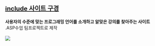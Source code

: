 <a href="https://hooooooon.github.io/Assignment_ASP_Include/index.html" style = "font-size : 20px"><h1>include 사이트 구경</h1></a>
  <b>사용자의 수준에 맞는 프로그래밍 언어를 소개하고 알맞은 강의를 찾아주는 사이트</b>
  <br>.ASP수업 팀프로젝트로 제작
<br><br>
<img src="https://github.com/Hooooooon/Assignment_ASP_Include/blob/master/%EC%9D%B4%EB%AF%B8%EC%A7%80/home_languageIcon.png"></img>
